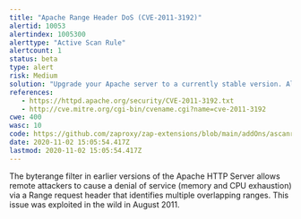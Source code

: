 ```yaml
---
title: "Apache Range Header DoS (CVE-2011-3192)"
alertid: 10053
alertindex: 1005300
alerttype: "Active Scan Rule"
alertcount: 1
status: beta
type: alert
risk: Medium
solution: "Upgrade your Apache server to a currently stable version. Alternative solutions or workarounds are outlined in the references. "
references:
   - https://httpd.apache.org/security/CVE-2011-3192.txt
   - http://cve.mitre.org/cgi-bin/cvename.cgi?name=cve-2011-3192
cwe: 400
wasc: 10
code: https://github.com/zaproxy/zap-extensions/blob/main/addOns/ascanrulesBeta/src/main/java/org/zaproxy/zap/extension/ascanrulesBeta/ApacheRangeHeaderDosScanRule.java
date: 2020-11-02 15:05:54.417Z
lastmod: 2020-11-02 15:05:54.417Z
---
```

The byterange filter in earlier versions of the Apache HTTP Server allows remote attackers to cause a denial of service (memory and CPU exhaustion) via a Range request header that identifies multiple overlapping ranges. This issue was exploited in the wild in August 2011.
